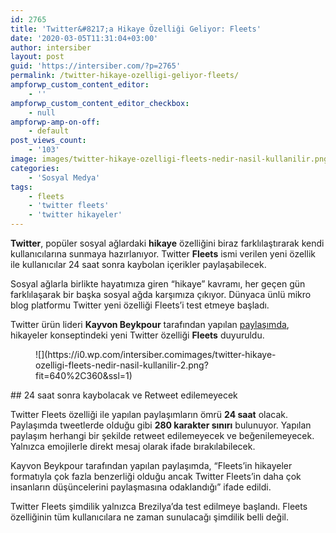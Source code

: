 ```yaml
---
id: 2765
title: 'Twitter&#8217;a Hikaye Özelliği Geliyor: Fleets'
date: '2020-03-05T11:31:04+03:00'
author: intersiber
layout: post
guid: 'https://intersiber.com/?p=2765'
permalink: /twitter-hikaye-ozelligi-geliyor-fleets/
ampforwp_custom_content_editor:
    - ''
ampforwp_custom_content_editor_checkbox:
    - null
ampforwp-amp-on-off:
    - default
post_views_count:
    - '103'
image: images/twitter-hikaye-ozelligi-fleets-nedir-nasil-kullanilir.png
categories:
    - 'Sosyal Medya'
tags:
    - fleets
    - 'twitter fleets'
    - 'twitter hikayeler'
---
```


**Twitter**, popüler sosyal ağlardaki **hikaye** özelliğini biraz farklılaştırarak kendi kullanıcılarına sunmaya hazırlanıyor. Twitter **Fleets** ismi verilen yeni özellik ile kullanıcılar 24 saat sonra kaybolan içerikler paylaşabilecek.

Sosyal ağlarla birlikte hayatımıza giren “hikaye” kavramı, her geçen gün farklılaşarak bir başka sosyal ağda karşımıza çıkıyor. Dünyaca ünlü mikro blog platformu Twitter yeni özelliği Fleets’i test etmeye başladı.

Twitter ürün lideri **Kayvon Beykpour** tarafından yapılan [paylaşımda](https://twitter.com/kayvz/status/1235248857308487682), hikayeler konseptindeki yeni Twitter özelliği **Fleets** duyuruldu.

<figure class="wp-block-image size-large">![](https://i0.wp.com/intersiber.comimages/twitter-hikaye-ozelligi-fleets-nedir-nasil-kullanilir-2.png?fit=640%2C360&ssl=1)</figure>## 24 saat sonra kaybolacak ve Retweet edilemeyecek

Twitter Fleets özelliği ile yapılan paylaşımların ömrü **24 saat** olacak. Paylaşımda tweetlerde olduğu gibi **280 karakter sınırı** bulunuyor. Yapılan paylaşım herhangi bir şekilde retweet edilemeyecek ve beğenilemeyecek. Yalnızca emojilerle direkt mesaj olarak ifade bırakılabilecek.

Kayvon Beykpour tarafından yapılan paylaşımda, “Fleets’in hikayeler formatıyla çok fazla benzerliği olduğu ancak Twitter Fleets’in daha çok insanların düşüncelerini paylaşmasına odaklandığı” ifade edildi.

Twitter Fleets şimdilik yalnızca Brezilya’da test edilmeye başlandı. Fleets özelliğinin tüm kullanıcılara ne zaman sunulacağı şimdilik belli değil.